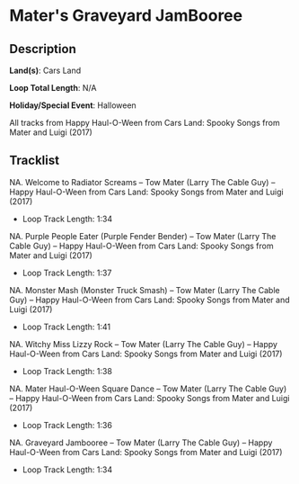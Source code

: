 # Mater's Graveyard JamBooree

## Description

**Land(s)**: Cars Land

**Loop Total Length**: N/A

**Holiday/Special Event**: Halloween

All tracks from Happy Haul-O-Ween from Cars Land: Spooky Songs from Mater and Luigi (2017)

## Tracklist

NA\. Welcome to Radiator Screams – Tow Mater (Larry The Cable Guy) – Happy Haul-O-Ween from Cars Land: Spooky Songs from Mater and Luigi (2017)

- Loop Track Length: 1:34

NA\. Purple People Eater (Purple Fender Bender) – Tow Mater (Larry The Cable Guy) – Happy Haul-O-Ween from Cars Land: Spooky Songs from Mater and Luigi (2017)

- Loop Track Length: 1:37

NA\. Monster Mash (Monster Truck Smash) – Tow Mater (Larry The Cable Guy) – Happy Haul-O-Ween from Cars Land: Spooky Songs from Mater and Luigi (2017)

- Loop Track Length: 1:41

NA\. Witchy Miss Lizzy Rock – Tow Mater (Larry The Cable Guy) – Happy Haul-O-Ween from Cars Land: Spooky Songs from Mater and Luigi (2017)

- Loop Track Length: 1:38

NA\. Mater Haul-O-Ween Square Dance – Tow Mater (Larry The Cable Guy) – Happy Haul-O-Ween from Cars Land: Spooky Songs from Mater and Luigi (2017)

- Loop Track Length: 1:36

NA\. Graveyard Jambooree – Tow Mater (Larry The Cable Guy) – Happy Haul-O-Ween from Cars Land: Spooky Songs from Mater and Luigi (2017)

- Loop Track Length: 1:34
